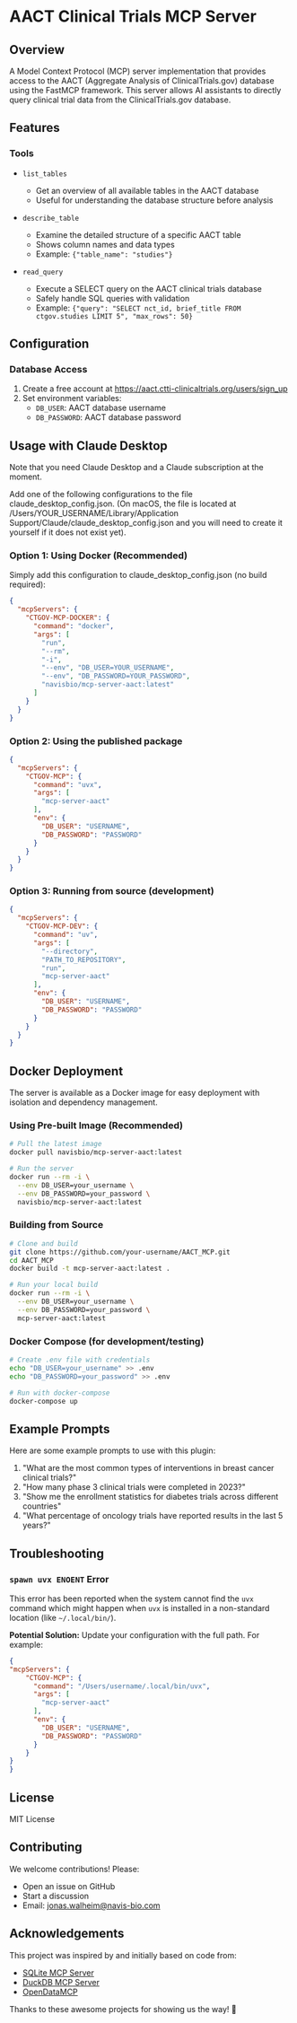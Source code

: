 # AACT Clinical Trials MCP Server

## Overview
A Model Context Protocol (MCP) server implementation that provides access to the AACT (Aggregate Analysis of ClinicalTrials.gov) database using the FastMCP framework. This server allows AI assistants to directly query clinical trial data from the ClinicalTrials.gov database.

## Features

### Tools

- `list_tables`
   - Get an overview of all available tables in the AACT database
   - Useful for understanding the database structure before analysis

- `describe_table`
   - Examine the detailed structure of a specific AACT table
   - Shows column names and data types
   - Example: `{"table_name": "studies"}`

- `read_query`
   - Execute a SELECT query on the AACT clinical trials database
   - Safely handle SQL queries with validation
   - Example: `{"query": "SELECT nct_id, brief_title FROM ctgov.studies LIMIT 5", "max_rows": 50}`

## Configuration

### Database Access
1. Create a free account at https://aact.ctti-clinicaltrials.org/users/sign_up
2. Set environment variables:
   - `DB_USER`: AACT database username
   - `DB_PASSWORD`: AACT database password

## Usage with Claude Desktop

Note that you need Claude Desktop and a Claude subscription at the moment. 

Add one of the following configurations to the file claude_desktop_config.json. (On macOS, the file is located at /Users/YOUR_USERNAME/Library/Application Support/Claude/claude_desktop_config.json and you will need to create it yourself if it does not exist yet).

### Option 1: Using Docker (Recommended)

Simply add this configuration to claude_desktop_config.json (no build required):
```json
{
  "mcpServers": {
    "CTGOV-MCP-DOCKER": {
      "command": "docker",
      "args": [
        "run",
        "--rm",
        "-i",
        "--env", "DB_USER=YOUR_USERNAME",
        "--env", "DB_PASSWORD=YOUR_PASSWORD",
        "navisbio/mcp-server-aact:latest"
      ]
    }
  }
}
```

### Option 2: Using the published package
```json
{
  "mcpServers": {
    "CTGOV-MCP": {
      "command": "uvx",
      "args": [
        "mcp-server-aact"
      ],
      "env": {
        "DB_USER": "USERNAME",
        "DB_PASSWORD": "PASSWORD"
      }
    }
  }
}
```

### Option 3: Running from source (development)
```json
{
  "mcpServers": {
    "CTGOV-MCP-DEV": {
      "command": "uv",
      "args": [
        "--directory",
        "PATH_TO_REPOSITORY",
        "run",
        "mcp-server-aact"
      ],
      "env": {
        "DB_USER": "USERNAME",
        "DB_PASSWORD": "PASSWORD"
      }
    }
  }
}
```

## Docker Deployment

The server is available as a Docker image for easy deployment with isolation and dependency management.

### Using Pre-built Image (Recommended)
```bash
# Pull the latest image
docker pull navisbio/mcp-server-aact:latest

# Run the server
docker run --rm -i \
  --env DB_USER=your_username \
  --env DB_PASSWORD=your_password \
  navisbio/mcp-server-aact:latest
```

### Building from Source
```bash
# Clone and build
git clone https://github.com/your-username/AACT_MCP.git
cd AACT_MCP
docker build -t mcp-server-aact:latest .

# Run your local build
docker run --rm -i \
  --env DB_USER=your_username \
  --env DB_PASSWORD=your_password \
  mcp-server-aact:latest
```

### Docker Compose (for development/testing)
```bash
# Create .env file with credentials
echo "DB_USER=your_username" >> .env
echo "DB_PASSWORD=your_password" >> .env

# Run with docker-compose
docker-compose up
```

## Example Prompts

Here are some example prompts to use with this plugin:

1. "What are the most common types of interventions in breast cancer clinical trials?"
2. "How many phase 3 clinical trials were completed in 2023?"
3. "Show me the enrollment statistics for diabetes trials across different countries"
4. "What percentage of oncology trials have reported results in the last 5 years?"

## Troubleshooting

### `spawn uvx ENOENT` Error

This error has been reported when the system cannot find the `uvx` command which might happen when `uvx` is installed in a non-standard location (like `~/.local/bin/`).

**Potential Solution:** Update your configuration with the full path. For example:

```json
{
"mcpServers": {
    "CTGOV-MCP": {
      "command": "/Users/username/.local/bin/uvx",
      "args": [
        "mcp-server-aact"
      ],
      "env": {
        "DB_USER": "USERNAME",
        "DB_PASSWORD": "PASSWORD"
      }
    }
}
}
```



## License
MIT License

## Contributing
We welcome contributions! Please:
- Open an issue on GitHub
- Start a discussion
- Email: jonas.walheim@navis-bio.com

## Acknowledgements

This project was inspired by and initially based on code from:
- [SQLite MCP Server](https://github.com/modelcontextprotocol/servers/tree/main/src/sqlite)
- [DuckDB MCP Server](https://github.com/ktanaka101/mcp-server-duckdb/tree/main)
- [OpenDataMCP](https://github.com/OpenDataMCP/OpenDataMCP)

Thanks to these awesome projects for showing us the way! 🙌

